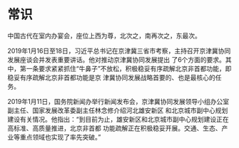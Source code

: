 # 常识
中国古代在室内办宴会，座位上西为尊，北次之，南再次之，东最次。

2019年1月16日至18日，习近平总书记在京津冀三省市考察，主持召开京津冀协同发展座谈会并发表重要讲话。他对推动京津冀协同发展提出
了6个方面的要求。其中，第一条要求紧紧抓住“牛鼻子”不放松，积极稳妥有序疏解北京非首都功能，即稳妥有序疏解北京非首都功能是京
津冀协同发展战略首要的、也是最核心的任务。

2019年1月11日，国务院新闻办举行新闻发布会，京津冀协同发展领导小组办公室副主任、国家发展改革委副主任林念修介绍河北雄安新区
和北京城市副中心规划建设有关情况。他指出：“到目前为止，雄安新区和北京城市副中心规划建设正在高标准、高质量推进，北京非首都
功能疏解正在积极稳妥开展。交通、生态、产业等重点领域也实现了率先突破。”